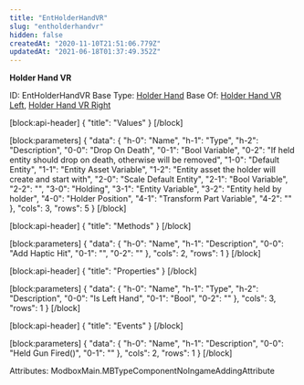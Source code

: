 ```yaml
---
title: "EntHolderHandVR"
slug: "entholderhandvr"
hidden: false
createdAt: "2020-11-10T21:51:06.779Z"
updatedAt: "2021-06-18T01:37:49.352Z"
---
```

**Holder Hand VR**


ID: EntHolderHandVR
Base Type: [Holder Hand](doc:entholderhand)
Base Of: [Holder Hand VR Left](doc:entholderhandvrleft), [Holder Hand VR Right](doc:entholderhandvrright)

[block:api-header]
{
  "title": "Values"
}
[/block]

[block:parameters]
{
  "data": {
    "h-0": "Name",
    "h-1": "Type",
    "h-2": "Description",
    "0-0": "Drop On Death",
    "0-1": "Bool Variable",
    "0-2": "If held entity should drop on death, otherwise will be removed",
    "1-0": "Default Entity",
    "1-1": "Entity Asset Variable",
    "1-2": "Entity asset the holder will create and start with",
    "2-0": "Scale Default Entity",
    "2-1": "Bool Variable",
    "2-2": "",
    "3-0": "Holding",
    "3-1": "Entity Variable",
    "3-2": "Entity held by holder",
    "4-0": "Holder Position",
    "4-1": "Transform Part Variable",
    "4-2": ""
  },
  "cols": 3,
  "rows": 5
}
[/block]

[block:api-header]
{
  "title": "Methods"
}
[/block]

[block:parameters]
{
  "data": {
    "h-0": "Name",
    "h-1": "Description",
    "0-0": "Add Haptic Hit",
    "0-1": "",
    "0-2": ""
  },
  "cols": 2,
  "rows": 1
}
[/block]

[block:api-header]
{
  "title": "Properties"
}
[/block]

[block:parameters]
{
  "data": {
    "h-0": "Name",
    "h-1": "Type",
    "h-2": "Description",
    "0-0": "Is Left Hand",
    "0-1": "Bool",
    "0-2": ""
  },
  "cols": 3,
  "rows": 1
}
[/block]

[block:api-header]
{
  "title": "Events"
}
[/block]

[block:parameters]
{
  "data": {
    "h-0": "Name",
    "h-1": "Description",
    "0-0": "Held Gun Fired()",
    "0-1": ""
  },
  "cols": 2,
  "rows": 1
}
[/block]


Attributes:
ModboxMain.MBTypeComponentNoIngameAddingAttribute